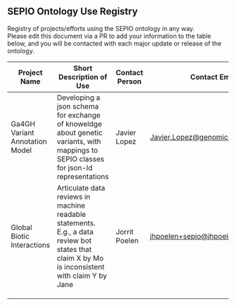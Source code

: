 ## SEPIO Ontology Use Registry
Registry of projects/efforts using the SEPIO ontology in any way.  
Please edit this document via a PR to add your information to the table below, and you will be contacted with each major update or release of the ontology.

| Project Name |           Short Description of Use            |      Contact Person     |       Contact Email       |
| ------------ | --------------------------------------------- | ----------------------- | ------------------------- | 
| Ga4GH Variant Annotation Model | Developing a json schema for exchange of knoweldge about genetic variants, with mappings to SEPIO classes for json-ld representations  |    Javier Lopez  | Javier.Lopez@genomicsengland.co.uk  |
| Global Biotic Interactions | Articulate data reviews in machine readable statements. E.g., a data review bot states that claim X by Mo is inconsistent with claim Y by Jane | Jorrit Poelen | jhpoelen+sepio@jhpoelen.nl |
|  |  |  |  |
|  |  |  |  |
|  |  |  |  |
